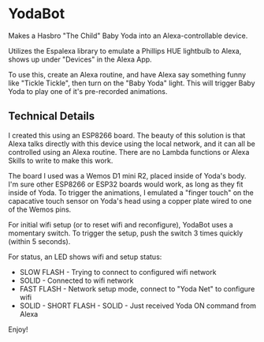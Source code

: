 # YodaBot
Makes a Hasbro "The Child" Baby Yoda into an Alexa-controllable device.

Utilizes the Espalexa library to emulate a Phillips HUE lightbulb to Alexa, shows up under "Devices" in the Alexa App.  

To use this, create an Alexa routine, and have Alexa say something funny like "Tickle Tickle", then turn on the "Baby Yoda" light.  This will trigger Baby Yoda to play one of it's pre-recorded animations.

## Technical  Details
I created this using an ESP8266 board. The beauty of this solution is that Alexa talks directly with this device using the local network, and it can all be controlled using an Alexa routine. There are no Lambda functions or Alexa Skills to write to make this work.

The board I used was a Wemos D1 mini R2, placed inside of Yoda's body. I'm sure other ESP8266 or ESP32 boards would work, as long as they fit inside of Yoda. To trigger the animations, I emulated a "finger touch" on the capacative touch sensor on Yoda's head using a copper plate wired to one of the Wemos pins.

For initial wifi setup (or to reset wifi and reconfigure), YodaBot uses a momentary switch. To trigger the setup, push the switch 3 times quickly (within 5 seconds).

For status, an LED shows wifi and setup status:
-	SLOW FLASH - Trying to connect to configured wifi network
-	SOLID - Connected to wifi network
-	FAST FLASH - Network setup mode, connect to "Yoda Net" to configure wifi
-	SOLID - SHORT FLASH - SOLID - Just received Yoda ON command from Alexa

Enjoy!
